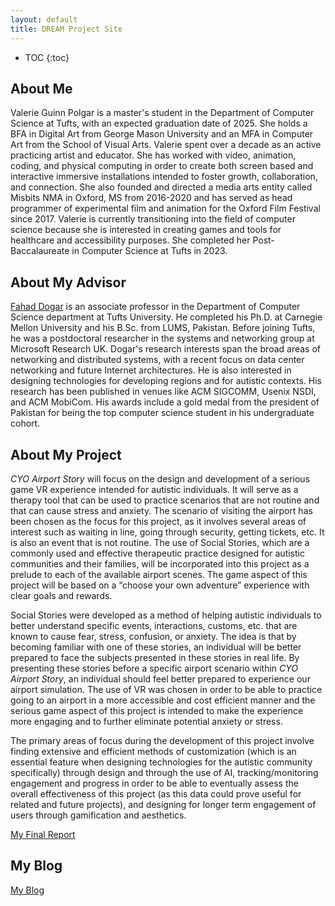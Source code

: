 ```yaml
---
layout: default
title: DREAM Project Site
---
```


* TOC
{:toc}

## About Me

Valerie Guinn Polgar is a master's student in the Department of Computer Science at Tufts, with an expected graduation date of 2025. She holds a BFA in Digital Art from George Mason University and an MFA in Computer Art from the School of Visual Arts. Valerie spent over a decade as an active practicing artist and educator. She has worked with video, animation, coding, and physical computing in order to create both screen based and interactive immersive installations intended to foster growth, collaboration, and connection. She also founded and directed a media arts entity called Misbits NMA in Oxford, MS from 2016-2020 and has served as head programmer of experimental film and animation for the Oxford Film Festival since 2017. Valerie is currently transitioning into the field of computer science because she is interested in creating games and tools for healthcare and accessibility purposes. She completed her Post-Baccalaureate in Computer Science at Tufts in 2023.

## About My Advisor

[Fahad Dogar](https://sites.google.com/site/fahaddogar/home) is an associate professor in the Department of Computer Science department at Tufts University. He completed his Ph.D. at Carnegie Mellon University and his B.Sc. from LUMS, Pakistan. Before joining Tufts, he was a postdoctoral researcher in the systems and networking group at Microsoft Research UK. Dogar's research interests span the broad areas of networking and distributed systems, with a recent focus on data center networking and future Internet architectures. He is also interested in designing technologies for developing regions and for autistic contexts. His research has been published in venues like ACM SIGCOMM, Usenix NSDI, and ACM MobiCom. His awards include a gold medal from the president of Pakistan for being the top computer science student in his undergraduate cohort.

## About My Project

*CYO Airport Story* will focus on the design and development of a serious game VR experience intended for autistic individuals. It will serve as a therapy tool that can be used to practice scenarios that are not routine and that can cause stress and anxiety. The scenario of visiting the airport has been chosen as the focus for this project, as it involves several areas of interest such as waiting in line, going through security, getting tickets, etc. It is also an event that is not routine. The use of Social Stories, which are a commonly used and effective therapeutic practice designed for autistic communities and their families, will be incorporated into this project as a prelude to each of the available airport scenes. The game aspect of this project will be based on a “choose your own adventure” experience with clear goals and rewards. 

Social Stories were developed as a method of helping autistic individuals to better understand specific events, interactions, customs, etc. that are known to cause fear, stress, confusion, or anxiety. The idea is that by becoming familiar with one of these stories, an individual will be better prepared to face the subjects presented in these stories in real life. By presenting these stories before a specific airport scenario within *CYO Airport Story*, an individual should feel better prepared to experience our airport simulation. The use of VR was chosen in order to be able to practice going to an airport in a more accessible and cost efficient manner and the serious game aspect of this project is intended to make the experience more engaging and to further eliminate potential anxiety or stress.

The primary areas of focus during the development of this project involve finding extensive and efficient methods of customization (which is an essential feature when designing technologies for the autistic community specifically) through design and through the use of AI, tracking/monitoring engagement and progress in order to be able to eventually assess the overall effectiveness of this project (as this data could prove useful for related and future projects), and designing for longer term engagement of users through gamification and aesthetics.

[My Final Report](files/finalreport.pdf)

## My Blog

[My Blog](blog.html)
